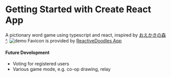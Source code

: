 # Getting Started with Create React App

A pictionary word game using typescript and react, inspired by [おえかきの森][0][^][1].
![demo](https://res.cloudinary.com/dnii0enil/video/upload/ac_none,c_scale,e_accelerate:100,q_auto:good,w_720/a_0/v1618255457/demo/2021-04-12_21-15-10_v7fs9u.gif)
Favicon is provided by [ReactiveDoodles App][2]

#### Future Development

- Voting for registered users
- Various game mode, e.g. co-op drawing, relay

[0]: https://casual.hange.jp/oekaki/ "oekaki no mori"
[1]: https://casual.hange.jp/oekaki/index?m=guide&no=1_1 "Introduction"
[2]: https://www.iconfinder.com/icons/3993852/brush_paint_red_icon "ReactiveDoodles App - Youtuber Iconsets"
